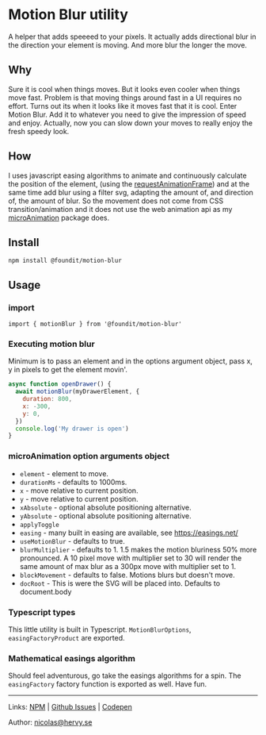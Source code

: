 # Motion Blur utility

A helper that adds speeeed to your pixels. It actually adds directional blur in the direction your element is moving. And more blur the longer the move.

## Why

Sure it is cool when things moves. But it looks even cooler when things move fast. Problem is that moving things around fast in a UI requires no effort. Turns out its when it looks like it moves fast that it is cool. Enter Motion Blur. Add it to whatever you need to give the impression of speed and enjoy. Actually, now you can slow down your moves to really enjoy the fresh speedy look.

## How

I uses javascript easing algorithms to animate and continuously calculate the position of the element, (using the [requestAnimationFrame](https://developer.mozilla.org/en-US/docs/Web/API/window/requestAnimationFrame)) and at the same time add blur using a filter svg, adapting the amount of, and direction of, the amount of blur.
So the movement does not come from CSS transition/animation and it does not use the web animation api as my [microAnimation](https://www.npmjs.com/package/@foundit/micro-animations) package does.

## Install

`npm install @foundit/motion-blur`

## Usage

### import

`import { motionBlur } from '@foundit/motion-blur'`

### Executing motion blur

Minimum is to pass an element and in the options argument object, pass x, y in pixels to get the element movin'.

```js
async function openDrawer() {
  await motionBlur(myDrawerElement, {
    duration: 800,
    x: -300,
    y: 0,
  })
  console.log('My drawer is open')
}
```

### microAnimation option arguments object

- `element` - element to move.
- `durationMs` - defaults to 1000ms.
- `x` - move relative to current position.
- `y` - move relative to current position.
- `xAbsolute` - optional absolute positioning alternative.
- `yAbsolute` - optional absolute positioning alternative.
- `applyToggle`
- `easing` - many built in easing are available, see <https://easings.net/>
- `useMotionBlur` - defaults to true.
- `blurMultiplier` - defaults to 1. 1.5 makes the motion bluriness 50% more pronounced. A 10 pixel move with multiplier set to 30 will render the same amount of max blur as a 300px move with multiplier set to 1.
- `blockMovement` - defaults to false. Motions blurs but doesn't move.
- `docRoot` - This is were the SVG will be placed into. Defaults to document.body

### Typescript types

This little utility is built in Typescript. `MotionBlurOptions`, `easingFactoryProduct` are exported.

### Mathematical easings algorithm

Should feel adventurous, go take the easings algorithms for a spin. The `easingFactory` factory function is exported as well. Have fun.

---

Links: [NPM](https://www.npmjs.com/package/@foundit/motion-blur) | [Github Issues](https://github.com/nicatspark/motionBlur/issues) | [Codepen](https://codepen.io/nicolashervy/pen/qBaqgzM?editors=1010)

Author: [nicolas@hervy.se](mailto:nicolas@hervy.se)
